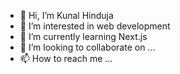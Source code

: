 - 👋 Hi, I’m Kunal Hinduja
- 👀 I’m interested in web development
- 🌱 I’m currently learning Next.js
- 💞️ I’m looking to collaborate on ...
- 📫 How to reach me ...

<!---
krhinduja12/krhinduja12 is a ✨ special ✨ repository because its `README.md` (this file) appears on your GitHub profile.
You can click the Preview link to take a look at your changes.
--->
